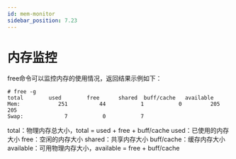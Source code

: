 ```yaml
---
id: mem-monitor
sidebar_position: 7.23
---
```

# 内存监控

free命令可以监控内存的使用情况，返回结果示例如下：
```shell
# free -g
total        used        free      shared  buff/cache   available
Mem:            251          44           1           0         205         205
Swap:             7           0           7
```
total：物理内存总大小，total = used + free + buff/cache
used：已使用的内存大小
free：空闲的内存大小
shared：共享内存大小
buff/cache：缓存内存大小
available：可用物理内存大小，available = free + buff/cache
